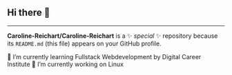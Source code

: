 ## Hi there 👋
---

**Caroline-Reichart/Caroline-Reichart** is a ✨ _special_ ✨ repository because its `README.md` (this file) appears on your GitHub profile.

🌱 I’m currently learning Fullstack Webdevelopment by Digital Career Institute
🔭 I’m currently working on Linux

